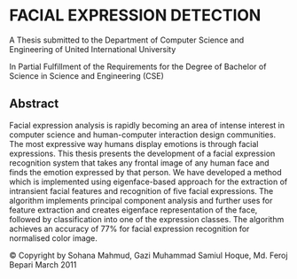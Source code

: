 # FACIAL EXPRESSION DETECTION

A Thesis submitted to the Department of Computer Science and Engineering of United International University

In Partial Fulfillment of the Requirements for the Degree of Bachelor of Science in Science and Engineering (CSE)

## Abstract

Facial expression analysis is rapidly becoming an area of intense interest in computer science and human-computer interaction design communities. The most expressive way humans display emotions is through facial expressions. This thesis presents the development of a facial expression recognition system that takes any frontal image of any human face and finds the emotion expressed by that person. We have developed a method which is implemented using eigenface-based approach for the extraction of intransient facial features and recognition of five facial expressions. The algorithm implements principal component analysis and further uses for feature extraction and creates eigenface representation of the face, followed by classification into one of the expression classes. The algorithm achieves an accuracy of 77% for facial expression recognition for normalised color image.

&copy; Copyright by Sohana Mahmud, Gazi Muhammad Samiul Hoque, Md. Feroj Bepari 
March 2011
